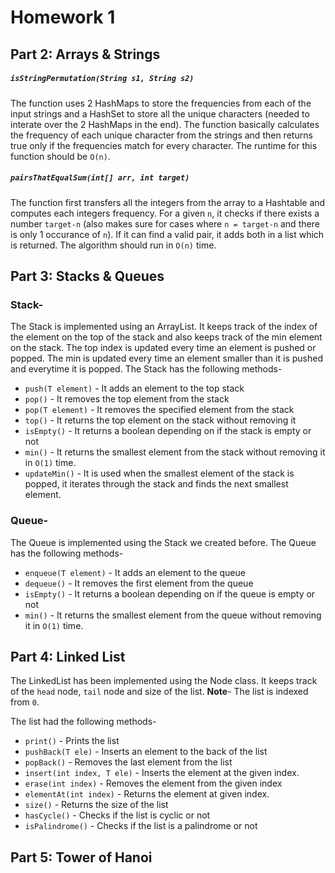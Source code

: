 # Homework 1

## Part 2: Arrays & Strings
##### `isStringPermutation(String s1, String s2)`
The function uses 2 HashMaps to store the frequencies from each of the input strings and a HashSet to store all the unique characters (needed to interate over the 2 HashMaps in the end). The function basically calculates the frequency of each unique character from the strings and then returns true only if the frequencies match for every character. The runtime for this function should be `O(n)`.

##### `pairsThatEqualSum(int[] arr, int target)`
The function first transfers all the integers from the array to a Hashtable and computes each integers frequency. For a given `n`, it checks if there exists a number `target-n` (also makes sure for cases where `n = target-n` and there is only 1 occurance of `n`). If it can find a valid pair, it adds both in a list which is returned. The algorithm should run in `O(n)` time.

## Part 3: Stacks & Queues
### Stack-
The Stack is implemented using an ArrayList. It keeps track of the index of the element on the top of the stack and also keeps track of the min element on the stack. The top index is updated every time an element is pushed or popped. The min is updated every time an element smaller than it is pushed and everytime it is popped.
The Stack has the following methods-
- `push(T element)` - It adds an element to the top stack
- `pop()`	- It removes the top element from the stack
- `pop(T element)`	- It removes the specified element from the stack
- `top()`	- It returns the top element on the stack without removing it
- `isEmpty()`	- It returns a boolean depending on if the stack is empty or not
- `min()`	- It returns the smallest element from the stack without removing it in `O(1)` time.
- `updateMin()` - It is used when the smallest element of the stack is popped, it iterates through the stack and finds the next smallest element.

### Queue- 
The Queue is implemented using the Stack we created before.
The Queue has the following methods-
- `enqueue(T element)` - It adds an element to the queue
- `dequeue()` - It removes the first element from the queue
- `isEmpty()` - It returns a boolean depending on if the queue is empty or not
- `min()`	- It returns the smallest element from the queue without removing it in `O(1)` time.

## Part 4: Linked List
The LinkedList has been implemented using the Node class. It keeps track of the `head` node, `tail` node and size of the list.
**Note**- The list is indexed from `0`.

The list had the following methods-
- `print()` - Prints the list
- `pushBack(T ele)` - Inserts an element to the back of the list
- `popBack()` - Removes the last element from the list
- `insert(int index, T ele)` - Inserts the element at the given index. 
- `erase(int index)` - Removes the element from the given index
- `elementAt(int index)` - Returns the element at given index.
- `size()` - Returns the size of the list
- `hasCycle()` - Checks if the list is cyclic or not
- `isPalindrome()` - Checks if the list is a palindrome or not

## Part 5: Tower of Hanoi
